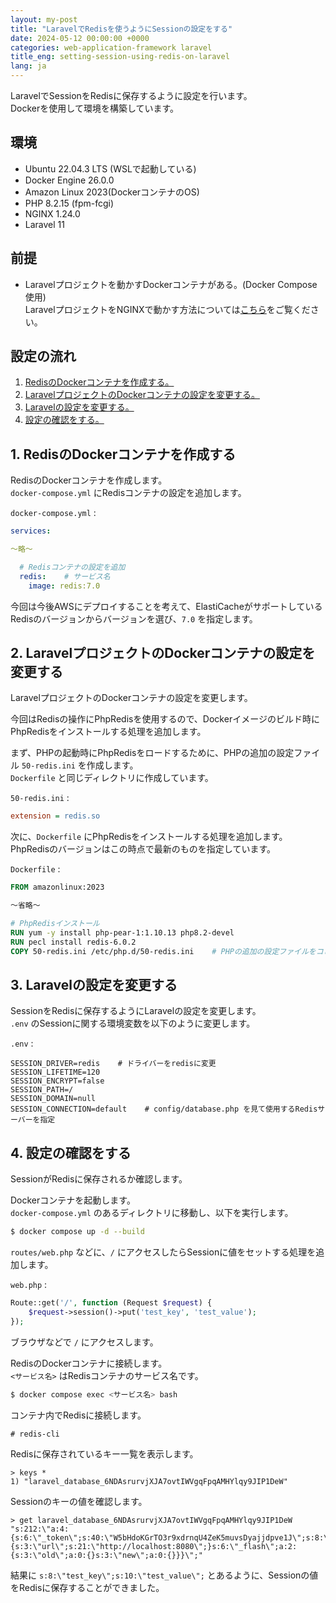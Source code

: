 ```yaml
---
layout: my-post
title: "LaravelでRedisを使うようにSessionの設定をする"
date: 2024-05-12 00:00:00 +0000
categories: web-application-framework laravel
title_eng: setting-session-using-redis-on-laravel
lang: ja
---
```


LaravelでSessionをRedisに保存するように設定を行います。  
Dockerを使用して環境を構築しています。

## 環境
- Ubuntu 22.04.3 LTS (WSLで起動している)
- Docker Engine 26.0.0
- Amazon Linux 2023(DockerコンテナのOS)
- PHP 8.2.15 (fpm-fcgi)
- NGINX 1.24.0
- Laravel 11

## 前提
- Laravelプロジェクトを動かすDockerコンテナがある。(Docker Compose使用)  
LaravelプロジェクトをNGINXで動かす方法については[こちら](/web-application-framework/laravel/running-laravel-project-on-nginx)をご覧ください。

## 設定の流れ
1. [RedisのDockerコンテナを作成する。](#1-redisのdockerコンテナを作成する)
2. [LaravelプロジェクトのDockerコンテナの設定を変更する。](#2-laravelプロジェクトのdockerコンテナの設定を変更する)
3. [Laravelの設定を変更する。](#3-laravelの設定を変更する)
4. [設定の確認をする。](#4-設定の確認をする)

## 1. RedisのDockerコンテナを作成する
RedisのDockerコンテナを作成します。  
`docker-compose.yml` にRedisコンテナの設定を追加します。

`docker-compose.yml` :
```yml
services:

～略～

  # Redisコンテナの設定を追加
  redis:    # サービス名
    image: redis:7.0
```
今回は今後AWSにデプロイすることを考えて、ElastiCacheがサポートしているRedisのバージョンからバージョンを選び、`7.0` を指定します。

## 2. LaravelプロジェクトのDockerコンテナの設定を変更する
LaravelプロジェクトのDockerコンテナの設定を変更します。  

今回はRedisの操作にPhpRedisを使用するので、Dockerイメージのビルド時にPhpRedisをインストールする処理を追加します。

まず、PHPの起動時にPhpRedisをロードするために、PHPの追加の設定ファイル `50-redis.ini` を作成します。  
`Dockerfile` と同じディレクトリに作成しています。

`50-redis.ini` : 
```ini
extension = redis.so
```

次に、`Dockerfile` にPhpRedisをインストールする処理を追加します。  
PhpRedisのバージョンはこの時点で最新のものを指定しています。

`Dockerfile` :
```dockerfile
FROM amazonlinux:2023

～省略～

# PhpRedisインストール
RUN yum -y install php-pear-1:1.10.13 php8.2-devel
RUN pecl install redis-6.0.2
COPY 50-redis.ini /etc/php.d/50-redis.ini    # PHPの追加の設定ファイルをコピー
```

## 3. Laravelの設定を変更する
SessionをRedisに保存するようにLaravelの設定を変更します。  
`.env` のSessionに関する環境変数を以下のように変更します。

`.env` :
```
SESSION_DRIVER=redis    # ドライバーをredisに変更
SESSION_LIFETIME=120
SESSION_ENCRYPT=false
SESSION_PATH=/
SESSION_DOMAIN=null
SESSION_CONNECTION=default    # config/database.php を見て使用するRedisサーバーを指定
```

## 4. 設定の確認をする
SessionがRedisに保存されるか確認します。  

Dockerコンテナを起動します。  
`docker-compose.yml` のあるディレクトリに移動し、以下を実行します。
```bash
$ docker compose up -d --build
```

`routes/web.php` などに、`/` にアクセスしたらSessionに値をセットする処理を追加します。

`web.php` : 
```php
Route::get('/', function (Request $request) {
    $request->session()->put('test_key', 'test_value');
});
```

ブラウザなどで `/` にアクセスします。

RedisのDockerコンテナに接続します。  
`<サービス名>` はRedisコンテナのサービス名です。
```bash
$ docker compose exec <サービス名> bash
```

コンテナ内でRedisに接続します。
```
# redis-cli
```

Redisに保存されているキー一覧を表示します。
```
> keys *
1) "laravel_database_6NDAsrurvjXJA7ovtIWVgqFpqAMHYlqy9JIP1DeW"
```

Sessionのキーの値を確認します。
```
> get laravel_database_6NDAsrurvjXJA7ovtIWVgqFpqAMHYlqy9JIP1DeW
"s:212:\"a:4:{s:6:\"_token\";s:40:\"W5bHdoKGrTO3r9xdrnqU4ZeK5muvsDyajjdpve1J\";s:8:\"test_key\";s:10:\"test_value\";s:9:\"_previous\";a:1:{s:3:\"url\";s:21:\"http://localhost:8080\";}s:6:\"_flash\";a:2:{s:3:\"old\";a:0:{}s:3:\"new\";a:0:{}}}\";"
```

結果に `s:8:\"test_key\";s:10:\"test_value\";` とあるように、Sessionの値をRedisに保存することができました。